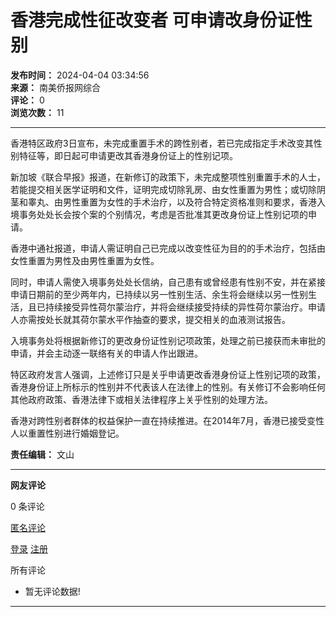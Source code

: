 # 香港完成性征改变者 可申请改身份证性别

**发布时间：** 2024-04-04 03:34:56  
**来源：** 南美侨报网综合  
**评论：** 0  
**浏览次数：** 11  

---

香港特区政府3日宣布，未完成重置手术的跨性别者，若已完成指定手术改变其性别特征等，即日起可申请更改其香港身份证上的性别记项。

新加坡《联合早报》报道，在新修订的政策下，未完成整项性别重置手术的人士，若能提交相关医学证明和文件，证明完成切除乳房、由女性重置为男性；或切除阴茎和睾丸、由男性重置为女性的手术治疗，以及符合特定资格准则和要求，香港入境事务处处长会按个案的个别情况，考虑是否批准其更改身份证上性别记项的申请。

香港中通社报道，申请人需证明自己已完成以改变性征为目的的手术治疗，包括由女性重置为男性及由男性重置为女性。

同时，申请人需使入境事务处处长信纳，自己患有或曾经患有性别不安，并在紧接申请日期前的至少两年内，已持续以另一性别生活、余生将会继续以另一性别生活，且已持续接受异性荷尔蒙治疗，并将会继续接受持续的异性荷尔蒙治疗。申请人亦需按处长就其荷尔蒙水平作抽查的要求，提交相关的血液测试报告。

入境事务处将根据新修订的更改身份证性别记项政策，处理之前已接获而未审批的申请，并会主动逐一联络有关的申请人作出跟进。

特区政府发言人强调，上述修订只是关乎申请更改香港身份证上性别记项的政策，香港身份证上所标示的性别并不代表该人在法律上的性别。有关修订不会影响任何其他政府政策、香港法律下或相关法律程序上关乎性别的处理方法。

香港对跨性别者群体的权益保护一直在持续推进。在2014年7月，香港已接受变性人以重置性别进行婚姻登记。

**责任编辑：** 文山

---

**网友评论**

0 条评论

[匿名评论](#)

[登录](/sign.html) [注册](/emLog.html)

所有评论  
-   暂无评论数据!  

---